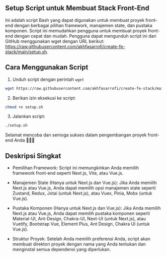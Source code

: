 ## Setup Script untuk Membuat Stack Front-End

Ini adalah script Bash yang dapat digunakan untuk membuat proyek front-end dengan berbagai pilihan framework, manajemen state, dan pustaka komponen. Script ini memudahkan pengguna untuk membuat proyek front-end dengan cepat dan mudah. Pengguna dapat mengunduh script ini dari GitHub menggunakan wget dengan URL berikut: https://raw.githubusercontent.com/akhfasarrofi/create-fe-stack/main/setup.sh.

## Cara Menggunakan Script

1. Unduh script dengan perintah ``wget``
```bash
wget https://raw.githubusercontent.com/akhfasarrofi/create-fe-stack/main/setup.sh

```
2. Berikan izin eksekusi ke script:
```bash
chmod +x setup.sh
```
3. Jalankan script:
```bash
./setup.sh
```
Selamat mencoba dan semoga sukses dalam pengembangan proyek front-end Anda 🎉🎉🎉

## Deskripsi Singkat

- Pemilihan Framework: Script ini memungkinkan Anda memilih framework front-end seperti Next.js, Vite, atau Vue.js.

- Manajemen State (Hanya untuk Next.js dan Vue.js): Jika Anda memilih Next.js atau Vue.js, Anda dapat memilih opsi manajemen state seperti Zustand, Redux, Jotai (untuk Next.js), atau Vuex, Pinia, Mobx (untuk Vue.js).

- Pustaka Komponen (Hanya untuk Next.js dan Vue.js): Jika Anda memilih Next.js atau Vue.js, Anda dapat memilih pustaka komponen seperti Material-UI, Ant-Design, Chakra-UI, Next-UI (untuk Next.js), atau Vuetify, Bootstrap Vue, Element Plus, Ant Design, Chakra UI (untuk Vue.js).

- Struktur Proyek: Setelah Anda memilih preferensi Anda, script akan membuat direktori proyek dengan nama yang Anda tentukan dan menginstal semua dependensi yang diperlukan.
